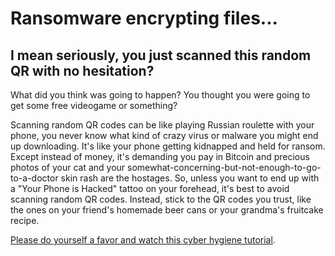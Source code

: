 # Ransomware encrypting files...


## I mean seriously, you just scanned this random QR with no hesitation?
What did you think was going to happen? You thought you were going to get some free videogame or something?

Scanning random QR codes can be like playing Russian roulette with your phone, you never know what kind of crazy virus or malware you might end up downloading. It's like your phone getting kidnapped and held for ransom. Except instead of money, it's demanding you pay in Bitcoin and precious photos of your cat and your somewhat-concerning-but-not-enough-to-go-to-a-doctor skin rash are the hostages. So, unless you want to end up with a "Your Phone is Hacked" tattoo on your forehead, it's best to avoid scanning random QR codes. Instead, stick to the QR codes you trust, like the ones on your friend's homemade beer cans or your grandma's fruitcake recipe.



[Please do yourself a favor and watch this cyber hygiene tutorial](./another-page.md).